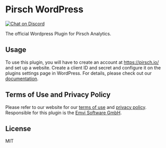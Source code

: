 # Pirsch WordPress

<a href="https://discord.gg/fAYm4Cz"><img src="https://img.shields.io/discord/739184135649886288?logo=discord" alt="Chat on Discord"></a>

The official Wordpress Plugin for Pirsch Analytics.

## Usage

To use this plugin, you will have to create an account at https://pirsch.io/ and set up a website. Create a client ID and secret and configure it on the plugins settings page in WordPress. For details, please check out our [documentation](https://docs.pirsch.io/).

## Terms of Use and Privacy Policy

Please refer to our website for our [terms of use](https://pirsch.io/terms) and [privacy policy](https://pirsch.io/privacy). Responsible for this plugin is the [Emvi Software GmbH](https://pirsch.io/legal).

## License

MIT
